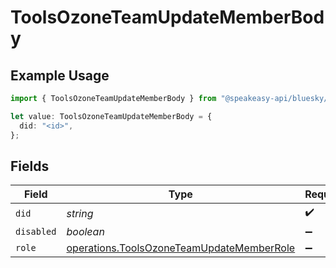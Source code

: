 # ToolsOzoneTeamUpdateMemberBody

## Example Usage

```typescript
import { ToolsOzoneTeamUpdateMemberBody } from "@speakeasy-api/bluesky/models/operations";

let value: ToolsOzoneTeamUpdateMemberBody = {
  did: "<id>",
};
```

## Fields

| Field                                                                                                  | Type                                                                                                   | Required                                                                                               | Description                                                                                            |
| ------------------------------------------------------------------------------------------------------ | ------------------------------------------------------------------------------------------------------ | ------------------------------------------------------------------------------------------------------ | ------------------------------------------------------------------------------------------------------ |
| `did`                                                                                                  | *string*                                                                                               | :heavy_check_mark:                                                                                     | N/A                                                                                                    |
| `disabled`                                                                                             | *boolean*                                                                                              | :heavy_minus_sign:                                                                                     | N/A                                                                                                    |
| `role`                                                                                                 | [operations.ToolsOzoneTeamUpdateMemberRole](../../models/operations/toolsozoneteamupdatememberrole.md) | :heavy_minus_sign:                                                                                     | N/A                                                                                                    |